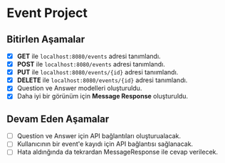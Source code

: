 # Event Project

## Bitirlen Aşamalar

- [x] **GET** ile `localhost:8080/events` adresi tanımlandı.
- [x] **POST** ile `localhost:8080/events` adresi tanımlandı.
- [x] **PUT** ile `localhost:8080/events/{id}` adresi tanıımlandı.
- [x] **DELETE** ile `localhost:8080/events/{id}` adresi tanımlandı.
- [x] Question ve Answer modelleri oluşturuldu.
- [x] Daha iyi bir görünüm için **Message Response** oluşturuldu.

## Devam Eden Aşamalar

- [ ] Question ve Answer için API bağlantıları oluşturualacak.
- [ ] Kullanıcının bir event'e kayıdı için API bağlantısı sağlanacak.
- [ ] Hata aldınğında da tekrardan MessageResponse ile cevap verilecek.